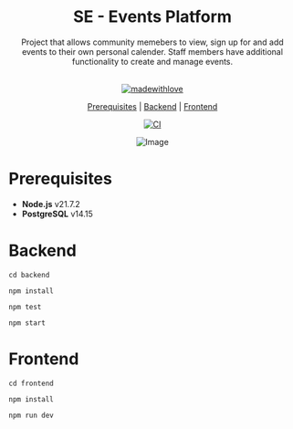 <div align="center">
<h1> SE - Events Platform</h1> 
Project that allows community memebers to view, sign up for and add events to their own personal calender. Staff members have additional functionality to create and manage events.
<br><br>

[![madewithlove](https://img.shields.io/badge/made_with-❤-red?style=for-the-badge&labelColor=orange
)](https://github.com/Tianyu-00)

[Prerequisites](https://github.com/TianYu-00/SE-Events-Platform?tab=readme-ov-file#prerequisites) | [Backend](https://github.com/TianYu-00/SE-Events-Platform?tab=readme-ov-file#backend) | [Frontend](https://github.com/TianYu-00/SE-Events-Platform?tab=readme-ov-file#frontend)

[![CI](https://github.com/TianYu-00/SE-Events-Platform/actions/workflows/ci.yml/badge.svg?branch=main)](https://github.com/TianYu-00/SE-Events-Platform/actions/workflows/ci.yml)

![Image](https://placehold.co/2560x1440?text=Demo_Image)
</div>

# Prerequisites
- **Node.js** v21.7.2
- **PostgreSQL** v14.15

# Backend
```
cd backend
```
```
npm install
```
```
npm test
```
```
npm start
```

# Frontend
```
cd frontend
```
```
npm install
```
```
npm run dev
```
